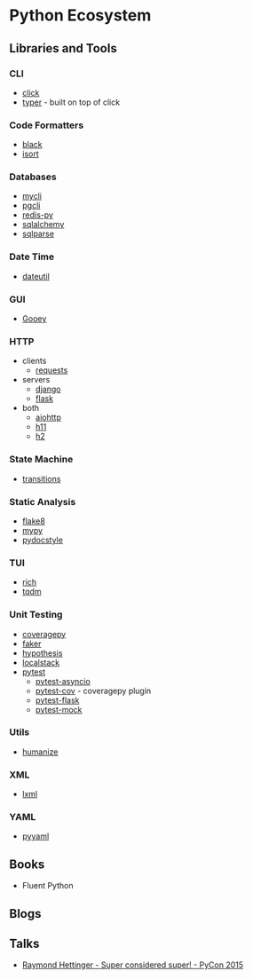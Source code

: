 # Python Ecosystem

## Libraries and Tools

### CLI

* [click](https://github.com/pallets/click)
* [typer](https://github.com/tiangolo/typer) - built on top of click

### Code Formatters

* [black](https://github.com/psf/black)
* [isort](https://github.com/PyCQA/isort)

### Databases

* [mycli](https://github.com/dbcli/mycli)
* [pgcli](https://github.com/dbcli/pgcli)
* [redis-py](https://github.com/redis/redis-py)
* [sqlalchemy](https://github.com/sqlalchemy/sqlalchemy)
* [sqlparse](https://github.com/andialbrecht/sqlparse)

### Date Time

* [dateutil](https://github.com/dateutil/dateutil)

### GUI

* [Gooey](https://github.com/chriskiehl/Gooey)

### HTTP

* clients
  * [requests](https://github.com/psf/requests)
* servers
  * [django](https://github.com/django/django)
  * [flask](https://github.com/pallets/flask)
* both
  * [aiohttp](https://github.com/aio-libs/aiohttp)
  * [h11](https://github.com/python-hyper/h11)
  * [h2](https://github.com/python-hyper/h2)

### State Machine

* [transitions](https://github.com/pytransitions/transitions)

### Static Analysis

* [flake8](https://github.com/PyCQA/flake8)
* [mypy](https://github.com/python/mypy)
* [pydocstyle](https://github.com/PyCQA/pydocstyle)

### TUI

* [rich](https://github.com/willmcgugan/rich)
* [tqdm](https://github.com/tqdm/tqdm)

### Unit Testing

* [coveragepy](https://github.com/nedbat/coveragepy)
* [faker](https://github.com/joke2k/faker)
* [hypothesis](https://github.com/HypothesisWorks/hypothesis)
* [localstack](https://github.com/localstack/localstack)
* [pytest](https://github.com/pytest-dev/pytest)
  * [pytest-asyncio](https://github.com/pytest-dev/pytest-asyncio)
  * [pytest-cov](https://github.com/pytest-dev/pytest-cov) - coveragepy plugin
  * [pytest-flask](https://github.com/pytest-dev/pytest-flask)
  * [pytest-mock](https://github.com/pytest-dev/pytest-mock)

### Utils

* [humanize](https://github.com/jmoiron/humanize)

### XML

* [lxml](https://github.com/lxml/lxml)

### YAML

* [pyyaml](https://github.com/yaml/pyyaml)

## Books

* Fluent Python

## Blogs

## Talks

* [Raymond Hettinger - Super considered super! - PyCon 2015](https://www.youtube.com/watch?v=EiOglTERPEo)
